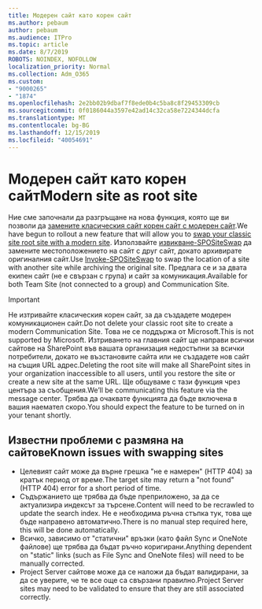 ```yaml
---
title: Модерен сайт като корен сайт
ms.author: pebaum
author: pebaum
ms.audience: ITPro
ms.topic: article
ms.date: 8/7/2019
ROBOTS: NOINDEX, NOFOLLOW
localization_priority: Normal
ms.collection: Adm_O365
ms.custom:
- "9000265"
- "1874"
ms.openlocfilehash: 2e2bb02b9dbaf7f8ede0b4c5ba8c8f29453309cb
ms.sourcegitcommit: 0f0186044a3597e42ad14c32ca58e7224344dcfa
ms.translationtype: MT
ms.contentlocale: bg-BG
ms.lasthandoff: 12/15/2019
ms.locfileid: "40054691"
---
```

# <a name="modern-site-as-root-site"></a><span data-ttu-id="e515f-102">Модерен сайт като корен сайт</span><span class="sxs-lookup"><span data-stu-id="e515f-102">Modern site as root site</span></span>

<span data-ttu-id="e515f-103">Ние сме започнали да разгръщане на нова функция, която ще ви позволи да [замените класическия сайт корен сайт с модерен сайт](https://docs.microsoft.com/sharepoint/modern-root-site).</span><span class="sxs-lookup"><span data-stu-id="e515f-103">We have begun to rollout a new feature that will allow you to [swap your classic site root site with a modern site](https://docs.microsoft.com/sharepoint/modern-root-site).</span></span> <span data-ttu-id="e515f-104">Използвайте [извикване-SPOSiteSwap](https://docs.microsoft.com/powershell/module/sharepoint-online/invoke-spositeswap?view=sharepoint-ps) да замените местоположението на сайт с друг сайт, докато архивирате оригиналния сайт.</span><span class="sxs-lookup"><span data-stu-id="e515f-104">Use [Invoke-SPOSiteSwap](https://docs.microsoft.com/powershell/module/sharepoint-online/invoke-spositeswap?view=sharepoint-ps) to swap the location of a site with another site while archiving the original site.</span></span> <span data-ttu-id="e515f-105">Предлага се и за двата екипен сайт (не е свързан с група) и сайт за комуникация.</span><span class="sxs-lookup"><span data-stu-id="e515f-105">Available for both Team Site (not connected to a group) and Communication Site.</span></span>

>[!Important]
> <span data-ttu-id="e515f-106">Не изтривайте класическия корен сайт, за да създадете модерен комуникационен сайт.</span><span class="sxs-lookup"><span data-stu-id="e515f-106">Do not delete your classic root site to create a modern Communication Site.</span></span> <span data-ttu-id="e515f-107">Това не се поддържа от Microsoft.</span><span class="sxs-lookup"><span data-stu-id="e515f-107">This is not supported by Microsoft.</span></span> <span data-ttu-id="e515f-108">Изтриването на главния сайт ще направи всички сайтове на SharePoint във вашата организация недостъпни за всички потребители, докато не възстановите сайта или не създадете нов сайт на същия URL адрес.</span><span class="sxs-lookup"><span data-stu-id="e515f-108">Deleting the root site will make all SharePoint sites in your organization inaccessible to all users, until you restore the site or create a new site at the same URL.</span></span> <span data-ttu-id="e515f-109">Ще общуваме с тази функция чрез центъра за съобщения.</span><span class="sxs-lookup"><span data-stu-id="e515f-109">We’ll be communicating this feature via the message center.</span></span> <span data-ttu-id="e515f-110">Трябва да очаквате функцията да бъде включена в вашия наемател скоро.</span><span class="sxs-lookup"><span data-stu-id="e515f-110">You should expect the feature to be turned on in your tenant shortly.</span></span>

## <a name="known-issues-with-swapping-sites"></a><span data-ttu-id="e515f-111">Известни проблеми с размяна на сайтове</span><span class="sxs-lookup"><span data-stu-id="e515f-111">Known issues with swapping sites</span></span>
- <span data-ttu-id="e515f-112">Целевият сайт може да върне грешка "не е намерен" (HTTP 404) за кратък период от време.</span><span class="sxs-lookup"><span data-stu-id="e515f-112">The target site may return a "not found" (HTTP 404) error for a short period of time.</span></span>
- <span data-ttu-id="e515f-113">Съдържанието ще трябва да бъде преприложено, за да се актуализира индексът за търсене.</span><span class="sxs-lookup"><span data-stu-id="e515f-113">Content will need to be recrawled to update the search index.</span></span> <span data-ttu-id="e515f-114">Не е необходима ръчна стъпка тук, това ще бъде направено автоматично.</span><span class="sxs-lookup"><span data-stu-id="e515f-114">There is no manual step required here, this will be done automatically.</span></span>
- <span data-ttu-id="e515f-115">Всичко, зависимо от "статични" връзки (като файл Sync и OneNote файлове) ще трябва да бъдат ръчно коригирани.</span><span class="sxs-lookup"><span data-stu-id="e515f-115">Anything dependent on "static" links (such as File Sync and OneNote files) will need to be manually corrected.</span></span>
- <span data-ttu-id="e515f-116">Project Server сайтове може да се наложи да бъдат валидирани, за да се уверите, че те все още са свързани правилно.</span><span class="sxs-lookup"><span data-stu-id="e515f-116">Project Server sites may need to be validated to ensure that they are still associated correctly.</span></span> 
